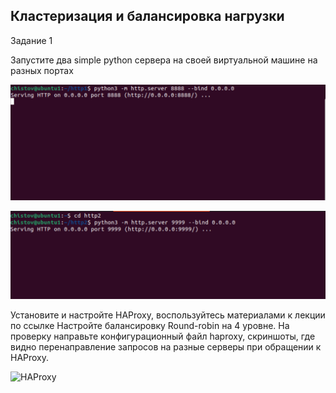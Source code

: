 ## Кластеризация и балансировка нагрузки
Задание 1

Запустите два simple python сервера на своей виртуальной машине на разных портах

![img](img/257838084-4e92c43e-fd06-4dde-94ab-308124fffa0b.png)

![img](img/257838167-c9e8cf0c-0b50-4ce5-a679-b6018a8ef88a.png)

Установите и настройте HAProxy, воспользуйтесь материалами к лекции по ссылке Настройте балансировку Round-robin на 4 уровне. На проверку направьте конфигурационный файл haproxy, скриншоты, где видно перенаправление запросов на разные серверы при обращении к HAProxy.

![HAProxy](haproxy.cfg)
